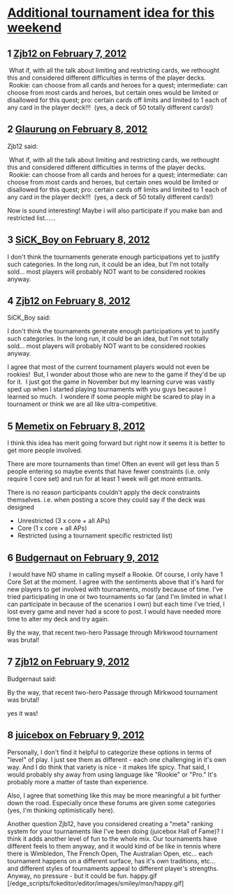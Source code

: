 # [Additional tournament idea for this weekend](https://community.fantasyflightgames.com/topic/60165-additional-tournament-idea-for-this-weekend/)

## 1 [Zjb12 on February 7, 2012](https://community.fantasyflightgames.com/topic/60165-additional-tournament-idea-for-this-weekend/?do=findComment&comment=591415)

 What if, with all the talk about limiting and restricting cards, we rethought this and considered different difficulties in terms of the player decks.  Rookie: can choose from all cards and heroes for a quest; intermediate: can choose from most cards and heroes, but certain ones would be limited or disallowed for this quest; pro: certain cards off limits and limited to 1 each of any card in the player deck!!!  (yes, a deck of 50 totally different cards!)

## 2 [Glaurung on February 8, 2012](https://community.fantasyflightgames.com/topic/60165-additional-tournament-idea-for-this-weekend/?do=findComment&comment=591459)

Zjb12 said:

 What if, with all the talk about limiting and restricting cards, we rethought this and considered different difficulties in terms of the player decks.  Rookie: can choose from all cards and heroes for a quest; intermediate: can choose from most cards and heroes, but certain ones would be limited or disallowed for this quest; pro: certain cards off limits and limited to 1 each of any card in the player deck!!!  (yes, a deck of 50 totally different cards!)



Now is sound interesting! Maybe i will also participate if you make ban and restricted list......

## 3 [SiCK_Boy on February 8, 2012](https://community.fantasyflightgames.com/topic/60165-additional-tournament-idea-for-this-weekend/?do=findComment&comment=591529)

I don't think the tournaments generate enough participations yet to justify such categories. In the long run, it could be an idea, but I'm not totally sold... most players will probably NOT want to be considered rookies anyway.

## 4 [Zjb12 on February 8, 2012](https://community.fantasyflightgames.com/topic/60165-additional-tournament-idea-for-this-weekend/?do=findComment&comment=591597)

SiCK_Boy said:

I don't think the tournaments generate enough participations yet to justify such categories. In the long run, it could be an idea, but I'm not totally sold... most players will probably NOT want to be considered rookies anyway.



I agree that most of the current tournament players would not even be rookies!  But, I wonder about those who are new to the game if they'd be up for it.  I just got the game in November but my learning curve was vastly sped up when I started playing tournaments with you guys because I learned so much.  I wondere if some people might be scared to play in a tournament or think we are all like ultra-competitive.  

## 5 [Memetix on February 8, 2012](https://community.fantasyflightgames.com/topic/60165-additional-tournament-idea-for-this-weekend/?do=findComment&comment=591752)

I think this idea has merit going forward but right now it seems it is better to get more people involved.

There are more tournaments than time! Often an event will get less than 5 people entering so maybe events that have fewer constraints (i.e. only require 1 core set) and run for at least 1 week will get more entrants.

There is no reason participants couldn't apply the deck constraints themselves. i.e. when posting a score they could say if the deck was designed

 * Unrestricted (3 x core + all APs)
 * Core (1 x core + all APs)
 * Restricted (using a tournament specific restricted list)

## 6 [Budgernaut on February 9, 2012](https://community.fantasyflightgames.com/topic/60165-additional-tournament-idea-for-this-weekend/?do=findComment&comment=592113)

 I would have NO shame in calling myself a Rookie. Of course, I only have 1 Core Set at the moment. I agree with the sentiments above that it's hard for new players to get involved with tournaments, mostly because of time. I've tried participating in one or two tournaments so far (and I'm limited in what I can participate in because of the scenarios I own) but each time I've tried, I lost every game and never had a score to post. I would have needed more time to alter my deck and try again.

By the way, that recent two-hero Passage through Mirkwood tournament was brutal!

## 7 [Zjb12 on February 9, 2012](https://community.fantasyflightgames.com/topic/60165-additional-tournament-idea-for-this-weekend/?do=findComment&comment=592315)

Budgernaut said:

By the way, that recent two-hero Passage through Mirkwood tournament was brutal!



yes it was!

## 8 [juicebox on February 9, 2012](https://community.fantasyflightgames.com/topic/60165-additional-tournament-idea-for-this-weekend/?do=findComment&comment=592318)

Personally, I don't find it helpful to categorize these options in terms of "level" of play. I just see them as different - each one challenging in it's own way. And I do think that variety is nice - it makes life spicy. That said, I would probably shy away from using language like "Rookie" or "Pro." It's probably more a matter of taste than experience.

Also, I agree that something like this may be more meaningful a bit further down the road. Especially once these forums are given some categories (yes, I'm thinking optimistically here).

Another question Zjb12, have you considered creating a "meta" ranking system for your tournaments like I've been doing (juicebox Hall of Fame)? I think it adds another level of fun to the whole mix. Our tournaments have different feels to them anyway, and it would kind of be like in tennis where there is Wimbledon, The French Open, The Australian Open, etc... each tournament happens on a different surface, has it's own traditions, etc... and different styles of tournaments appeal to different player's strengths. Anyway, no pressure - but it could be fun. happy.gif [/edge_scripts/fckeditor/editor/images/smiley/msn/happy.gif]

